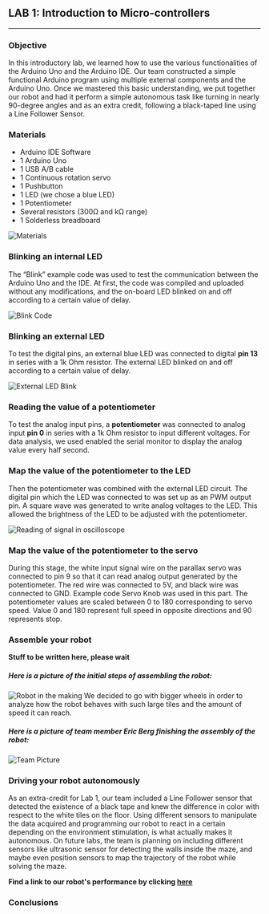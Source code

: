 ## LAB 1: Introduction to Micro-controllers

---

### Objective
In this introductory lab, we learned how to use the various functionalities of the Arduino Uno and the Arduino IDE. Our team constructed a simple functional Arduino program using multiple external components and the Arduino Uno. Once we mastered this basic understanding, we put together our robot and had it perform a simple autonomous task like turning in nearly 90-degree angles and as an
extra credit, following a black-taped line using a Line Follower
Sensor.

### Materials
  * Arduino IDE Software
  * 1 Arduino Uno
  * 1 USB A/B cable
  * 1 Continuous rotation servo
  * 1 Pushbutton
  * 1 LED (we chose a blue LED)
  * 1 Potentiometer
  * Several resistors (300Ω and kΩ range)
  * 1 Solderless breadboard

![Materials](../pictures/materials.png)

### Blinking an internal LED
The “Blink” example code was used to test the communication between the Arduino Uno and the IDE. At first, the code was compiled and uploaded without any modifications, and the on-board LED blinked on and off according to a certain value of delay.

![Blink Code](../pictures/arduinoCodeBlink.png)

### Blinking an external LED
To test the digital pins, an external blue LED was connected to digital **pin 13** in series with a 1k Ohm resistor. The external LED blinked on and off according to a certain value of delay.

![External LED Blink](../pictures/LEDBlink.png)

### Reading the value of a potentiometer
To test the analog input pins, a **potentiometer** was connected to analog input **pin 0** in series with a 1k Ohm resistor to input different voltages. For data analysis, we used enabled the serial monitor to display the analog value every half second.

### Map the value of the potentiometer to the LED
Then the potentiometer was combined with the external LED circuit. The digital pin which the LED was connected to was set up as an PWM output pin. A square wave was generated to write analog voltages to the LED. This allowed the brightness of the LED to be adjusted with the potentiometer.

![Reading of signal in oscilloscope](../pictures/oscilloscope.png)

### Map the value of the potentiometer to the servo
During this stage, the white input signal wire on the parallax servo was connected to pin 9 so that it can read analog output generated by the potentiometer. The red wire was connected to 5V, and black wire was connected to GND. Example code Servo Knob was used in this part. The potentiometer values are scaled between 0 to 180 corresponding to servo speed. Value 0 and 180 represent full speed in opposite directions and 90 represents stop.

### Assemble your robot

**Stuff to be written here, please wait**

##### Here is a picture of the initial steps of assembling the robot:
![Robot in the making](../pictures/assembling.png)
We decided to go with bigger wheels in order to analyze how the robot behaves with such large tiles and the amount of speed it can reach.

##### Here is a picture of team member Eric Berg finishing the assembly of the robot:
![Team Picture](../pictures/laughingEric.png)

### Driving your robot autonomously
As an extra-credit for Lab 1, our team included a Line Follower sensor that detected the existence of a black tape and knew the difference in color with respect to the white tiles on the floor. Using different sensors to manipulate the data acquired and programming our robot to react in a certain depending on the environment stimulation, is what actually makes it autonomous. On future labs, the team is planning on including different sensors like ultrasonic sensor for detecting the walls inside the maze, and maybe even position sensors to map the trajectory of the robot while solving the maze.

**Find a link to our robot's performance by clicking [here](../index.md)**

### Conclusions

